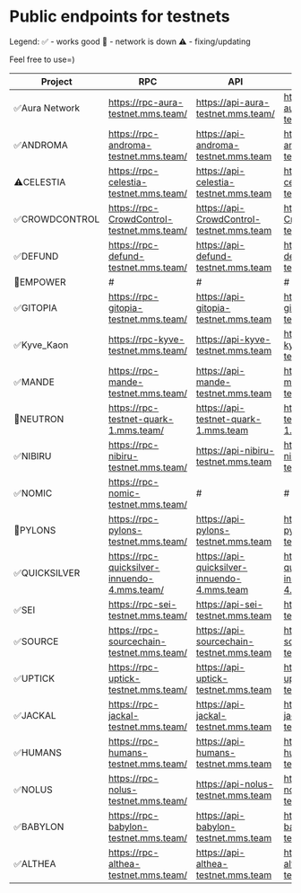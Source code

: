 # Public endpoints for testnets

Legend: 
✅️ - works good
🔴 - network is down
⚠️ - fixing/updating

Feel free to use=)

| Project | RPC | API | gRPC |
| ------ | ------ | ------ | ------ |
| ✅️Aura Network   | https://rpc-aura-testnet.mms.team/ | https://api-aura-testnet.mms.team/ | https://grpc-aura-testnet.mms.team/ |
| ✅️ANDROMA | https://rpc-androma-testnet.mms.team/ | https://api-androma-testnet.mms.team | https://grpc-androma-testnet.mms.team |
| ⚠️CELESTIA | https://rpc-celestia-testnet.mms.team/ | https://api-celestia-testnet.mms.team | https://grpc-celestia-testnet.mms.team |
| ✅️CROWDCONTROL | https://rpc-CrowdControl-testnet.mms.team/ | https://api-CrowdControl-testnet.mms.team | https://grpc-CrowdControl-testnet.mms.team |
| ✅️DEFUND | https://rpc-defund-testnet.mms.team/ | https://api-defund-testnet.mms.team | https://grpc-defund-testnet.mms.team |
| 🔴EMPOWER | # | # | # |
| ✅️GITOPIA | https://rpc-gitopia-testnet.mms.team/ | https://api-gitopia-testnet.mms.team | https://grpc-gitopia-testnet.mms.team |
| ✅️Kyve_Kaon | https://rpc-kyve-testnet.mms.team/ | https://api-kyve-testnet.mms.team | https://grpc-kyve-testnet.mms.team |
| ✅️MANDE | https://rpc-mande-testnet.mms.team/ | https://api-mande-testnet.mms.team | https://grpc-mande-testnet.mms.team |
| 🔴NEUTRON | https://rpc-testnet-quark-1.mms.team/ | https://api-testnet-quark-1.mms.team | https://grpc-testnet-quark-1.mms.team |
| ✅️NIBIRU | https://rpc-nibiru-testnet.mms.team/ | https://api-nibiru-testnet.mms.team | https://grpc-nibiru-testnet.mms.team |
| ✅️NOMIC | https://rpc-nomic-testnet.mms.team/ | # | # |
| 🔴PYLONS | https://rpc-pylons-testnet.mms.team/ | https://api-pylons-testnet.mms.team | https://grpc-pylons-testnet.mms.team |
| ✅️QUICKSILVER | https://rpc-quicksilver-innuendo-4.mms.team/ | https://api-quicksilver-innuendo-4.mms.team | https://grpc-quicksilver-innuendo-4.mms.team |
| ✅️SEI | https://rpc-sei-testnet.mms.team/ | https://api-sei-testnet.mms.team | https://grpc-sei-testnet.mms.team |
| ✅️SOURCE | https://rpc-sourcechain-testnet.mms.team/ | https://api-sourcechain-testnet.mms.team | https://grpc-sourcechain-testnet.mms.team |
| ✅️UPTICK | https://rpc-uptick-testnet.mms.team/ | https://api-uptick-testnet.mms.team | https://grpc-uptick-testnet.mms.team |
| ✅️JACKAL | https://rpc-jackal-testnet.mms.team/ | https://api-jackal-testnet.mms.team | https://grpc-jackal-testnet.mms.team | 
| ✅️HUMANS | https://rpc-humans-testnet.mms.team/ | https://api-humans-testnet.mms.team | https://grpc-humans-testnet.mms.team |
| ✅️NOLUS | https://rpc-nolus-testnet.mms.team/ | https://api-nolus-testnet.mms.team | https://grpc-nolus-testnet.mms.team |
| ✅️BABYLON | https://rpc-babylon-testnet.mms.team/ | https://api-babylon-testnet.mms.team | https://grpc-babylon-testnet.mms.team |
| ✅️ALTHEA | https://rpc-althea-testnet.mms.team/ | https://api-althea-testnet.mms.team |https://grpc-althea-testnet.mms.team |
